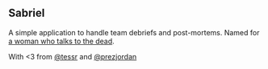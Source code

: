 ## Sabriel

A simple application to handle team debriefs and post-mortems. Named for [a woman who talks to the dead](http://en.wikipedia.org/wiki/Sabriel_(character)#Sabriel).

With <3 from [@tessr](http://github.com/tessr) and [@prezjordan](http://github.com/prezjordan)
